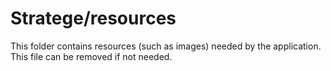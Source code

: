 # Stratege/resources

This folder contains resources (such as images) needed by the application. This file can
be removed if not needed.
